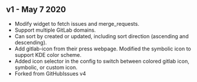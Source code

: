 ## v1 - May 7 2020

* Modify widget to fetch issues and merge_requests.
* Support multiple GitLab domains.
* Can sort by created or updated, including sort direction (ascending and descending).
* Add gitlab-icon from their press webpage. Modified the symbolic icon to support KDE color scheme.
* Added icon selector in the config to switch between colored gitlab icon, symbolic, or custom icon.
* Forked from GitHubIssues v4
